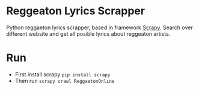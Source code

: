 # Reggeaton Lyrics Scrapper
Python reggaeton lyrics scrapper, based in framework [Scrapy](https://scrapy.org/). Search over different website and get all posible lyrics about reggeaton artists.


# Run

* First install scrapy `pip install scrapy`
* Then run `scrapy crawl ReggaetonOnline`
